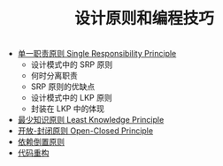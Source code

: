 <h1 align="center" style="margin: 30px 0 35px;">设计原则和编程技巧</h1>

- [单一职责原则 Single Responsibility Principle](//设计原则和编程技巧/单一职责原则.html)
  - 设计模式中的 SRP 原则
  - 何时分离职责
  - SRP 原则的优缺点
  - 设计模式中的 LKP 原则
  - 封装在 LKP 中的体现
- [最少知识原则 Least Knowledge Principle](//设计原则和编程技巧/最少知识原则.html)
- [开放-封闭原则 Open-Closed Principle](//设计原则和编程技巧/开放-封闭原则.html)
- [依赖倒置原则](//设计原则和编程技巧/依赖倒置原则.html)
- [代码重构](//设计原则和编程技巧/代码重构.html)

